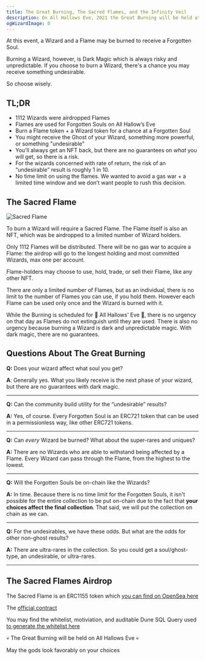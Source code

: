 ```yaml
---
title: The Great Burning, The Sacred Flames, and the Infinity Veil
description: On All Hallows Eve, 2021 the Great Burning will be held at The Secret Tower.
ogWizardImage: 0
---
```


At this event, a Wizard and a Flame may be burned to receive a Forgotten Soul.

Burning a Wizard, however, is Dark Magic which is always risky and unpredictable. If you choose to burn a Wizard, there's a chance you may receive something undesirable.

So choose wisely.

## TL;DR

- 1112 Wizards were airdropped Flames
- Flames are used for Forgotten Souls on All Hallow’s Eve
- Burn a Flame token + a Wizard token for a chance at a Forgotten Soul
- You might receive the Ghost of your Wizard, something more powerful, or something "undesirable"
- You’ll always get an NFT back, but there are no guarantees on _what_ you will get, so there is a risk.
- For the wizards concerned with rate of return, the risk of an “undesirable” result is roughly 1 in 10.
- No time limit on using the flames. We wanted to avoid a gas war + a limited time window and we don’t want people to rush this decision.

## The Sacred Flame

![Sacred Flame](https://nfts.forgottenrunes.com/ipfs/QmWG5jc3spgFGPfiX3Rd4YLNSxDjXRSxeBQsS9TytVL1YD)

To burn a Wizard will require a Sacred Flame. The Flame itself is also an NFT, which was be airdropped to a limited number of Wizard holders.

Only 1112 Flames will be distributed. There will be no gas war to acquire a Flame: the airdrop will go to the longest holding and most committed Wizards, max one per account.

Flame-holders may choose to use, hold, trade, or sell their Flame, like any other NFT.

There are only a limited number of Flames, but as an individual, there is no limit to the number of Flames you can use, if you hold them. However each Flame can be used only once and the Wizard is burned with it.

While the Burning is scheduled for 🎃 All Hallows' Eve 🎃, there is no urgency on that day as Flames do not extinguish until they are used. There is also no urgency because burning a Wizard is dark and unpredictable magic. With dark magic, there are no guarantees.

## Questions About The Great Burning

**Q:** Does your wizard affect what soul you get?

**A**: Generally yes. What you likely receive is the next phase of your wizard, but there are no guarantees with dark magic.

---

**Q:** Can the community build utility for the “undesirable” results?

**A:** Yes, of course. Every Forgotten Soul is an ERC721 token that can be used in a permissionless way, like other ERC721 tokens.

---

**Q:** Can _every_ Wizard be burned? What about the super-rares and uniques?

**A:** There are no Wizards who are able to withstand being affected by a Flame. Every Wizard can pass through the Flame, from the highest to the lowest.

---

**Q:** Will the Forgotten Souls be on-chain like the Wizards?

**A:** In time. Because there is no time limit for the Forgotten Souls, it isn't possible for the entire collection to be put on-chain due to the fact that **your choices affect the final collection**. That said, we will put the collection on chain as we can.

---

**Q:** For the undesirables, we have these odds. But what are the odds for other non-ghost results?

**A:** There are ultra-rares in the collection. So you could get a soul/ghost-type, an undesirable, or ultra-rares.

---

## The Sacred Flames Airdrop

The Sacred Flame is an ERC1155 token which [you can find on OpenSea here](https://opensea.io/assets/0x31158181b4b91a423bfdc758fc3bf8735711f9c5/0)

The [official contract](https://etherscan.io/address/0x31158181b4b91a423bfdc758fc3bf8735711f9c5#code)

You may find the whitelist, motiviation, and auditable Dune SQL Query used [to generate the whitelist here](https://gist.github.com/cryppadotta/df2e29112ab131fa371336b417278d3c)

💀 The Great Burning will be held on All Hallows Eve 💀

May the gods look favorably on your choices
